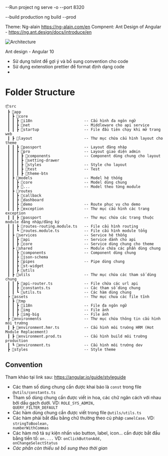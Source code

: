 --Run project
ng serve -o --port 8320

--build production
ng build --prod


Theme: Ng-alain https://ng-alain.com/en
Compnent: Ant Design of Angular - https://ng.ant.design/docs/introduce/en

![Architecture](\src\assets\tmp\img\theme\architecture.png "Architecture @theme")

Ant design - Angular 10
- Sử dụng tslint để gợi ý và bổ sung convention cho code
- Sử dụng extenstion prettier để format định dạng code
- 


# Folder Structure
```
📦src
 ┣ 📂app
 ┃ ┣ 📂core
 ┃ ┃ ┣ 📂i18n                       -- Cấu hình đa ngôn ngữ
 ┃ ┃ ┣ 📂net                        -- Middleware cho api service
 ┃ ┃ ┣ 📂startup                    -- File đầu tiên chạy khi mở trang web
 ┃ ┣ 📂layout                       -- Thư mục chứa cấu hình layout cho theme
 ┃ ┃ ┣ 📂passport                   -- Layout đăng nhập
 ┃ ┃ ┣ 📂pro                        -- Layout giao diện admin
 ┃ ┃ ┃ ┣ 📂components               -- Component dùng chung cho layout
 ┃ ┃ ┃ ┣ 📂setting-drawer
 ┃ ┃ ┃ ┣ 📂styles                   -- Style cho layout
 ┃ ┃ ┃ ┣ 📂test                     -- Test
 ┃ ┃ ┃ ┣ 📂theme-btn
 ┃ ┣ 📂models                       -- Model hệ thống
 ┃ ┃ ┣ 📂core                       -- Model dùng chung
 ┃ ┃ ┣ 📂...                        -- Model theo từng module
 ┃ ┣ 📂routes
 ┃ ┃ ┣ 📂callback
 ┃ ┃ ┣ 📂dashboard
 ┃ ┃ ┣ 📂demo                       -- Route phục vụ cho demo
 ┃ ┃ ┣ 📂exception                  -- Thư mục cấu hình các trang exception
 ┃ ┃ ┣ 📂passport                   -- Thư mục chứa các trang thuộc module đăng nhập/đăng ký
 ┃ ┃ ┣ 📜routes-routing.module.ts   -- File cấu hình routing
 ┃ ┃ ┗ 📜routes.module.ts           -- File cấu hình module tổng
 ┃ ┣ 📂services                     -- Service hệ thống
 ┃ ┃ ┣ 📂api                        -- Service dành cho api
 ┃ ┃ ┣ 📂core                       -- Service dùng chung cho theme
 ┃ ┣ 📂shared                       -- Module chứa các phần dùng chung
 ┃ ┃ ┣ 📂components                 -- Component dùng chung
 ┃ ┃ ┣ 📂json-schema
 ┃ ┃ ┣ 📂pipes                      -- Pipe dùng chung
 ┃ ┃ ┣ 📂st-widget
 ┃ ┃ ┣ 📂utils                      
 ┃ ┣ 📂utils                        -- Thư mục chứa các tham số dùng chung
 ┃ ┃ ┣ 📜api-router.ts              -- File chứa các url api
 ┃ ┃ ┣ 📜constants.ts               -- Các tham số dùng chung
 ┃ ┃ ┗ 📜utils.ts                   -- Các hàm dùng chung
 ┣ 📂assets                         -- Thư mục chưa các file tĩnh
 ┃ ┣ 📂tmp          
 ┃ ┃ ┣ 📂i18n                       -- File đa ngôn ngữ
 ┃ ┃ ┣ 📂img                        -- File ảnh    
 ┃ ┃ ┣ 📂img-big                    -- File ảnh    
 ┣ 📂environments                   -- Thư mục chứa thông tin cấu hình môi trường
 ┃ ┣ 📜environment.hmr.ts           -- Cấu hình môi trường HRM (Hot Module Replacement)
 ┃ ┣ 📜environment.prod.ts          -- Cấu hình build môi trường production
 ┃ ┗ 📜environment.ts               -- Cấu hình môi trường dev
 ┣ 📂styles                         -- Style theme
```
## Convention
Tham khảo tại link sau: https://angular.io/guide/styleguide

- Các tham số dùng chung cần được khai báo là <code>const</code> trong file <code>@utils/constants.ts</code>
- Tham số dùng chung cần được viết in hoa, các chữ ngăn cách với nhau bởi dấu gạch dưới. VD: <code>ROLE_SYS_ADMIN, QUERY_FILTER_DEFAULT</code>
- Các hàm dùng chung cần được viết trong file <code>@utils/utils.ts</code>
- Các hàm phải bắt đầu bằng chữ thường theo cú pháp <code>camelCase</code>. VD: <code>stringToBoolean, numberWithCommas</code>
- Các hàm mô tả sự kiện nhấn vào button, label, icon... cần được bắt đầu bằng tiền tố: <code>on....</code> VD: <code>onClickButtonAdd, onChangeSelectStatus</code>
- _Các phần còn thiếu sẽ bổ sung theo thời gian_





